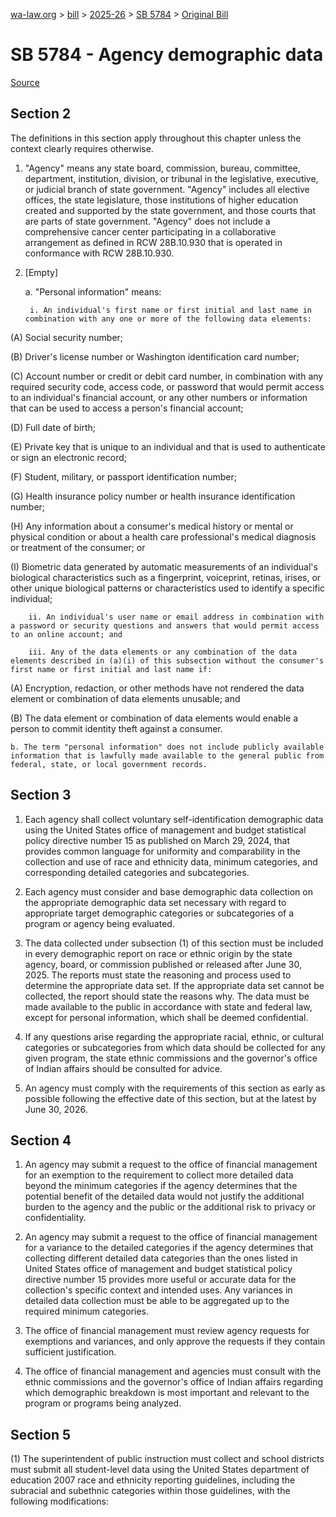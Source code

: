 [wa-law.org](/) > [bill](/bill/) > [2025-26](/bill/2025-26/) > [SB 5784](/bill/2025-26/sb/5784/) > [Original Bill](/bill/2025-26/sb/5784/1/)

# SB 5784 - Agency demographic data

[Source](http://lawfilesext.leg.wa.gov/biennium/2025-26/Pdf/Bills/Senate%20Bills/5784.pdf)

## Section 2
The definitions in this section apply throughout this chapter unless the context clearly requires otherwise.

1. "Agency" means any state board, commission, bureau, committee, department, institution, division, or tribunal in the legislative, executive, or judicial branch of state government. "Agency" includes all elective offices, the state legislature, those institutions of higher education created and supported by the state government, and those courts that are parts of state government. "Agency" does not include a comprehensive cancer center participating in a collaborative arrangement as defined in RCW 28B.10.930 that is operated in conformance with RCW 28B.10.930.

2. [Empty]

    a. "Personal information" means:

        i. An individual's first name or first initial and last name in combination with any one or more of the following data elements:

(A) Social security number;

(B) Driver's license number or Washington identification card number;

(C) Account number or credit or debit card number, in combination with any required security code, access code, or password that would permit access to an individual's financial account, or any other numbers or information that can be used to access a person's financial account;

(D) Full date of birth;

(E) Private key that is unique to an individual and that is used to authenticate or sign an electronic record;

(F) Student, military, or passport identification number;

(G) Health insurance policy number or health insurance identification number;

(H) Any information about a consumer's medical history or mental or physical condition or about a health care professional's medical diagnosis or treatment of the consumer; or

(I) Biometric data generated by automatic measurements of an individual's biological characteristics such as a fingerprint, voiceprint, retinas, irises, or other unique biological patterns or characteristics used to identify a specific individual;

        ii. An individual's user name or email address in combination with a password or security questions and answers that would permit access to an online account; and

        iii. Any of the data elements or any combination of the data elements described in (a)(i) of this subsection without the consumer's first name or first initial and last name if:

(A) Encryption, redaction, or other methods have not rendered the data element or combination of data elements unusable; and

(B) The data element or combination of data elements would enable a person to commit identity theft against a consumer.

    b. The term "personal information" does not include publicly available information that is lawfully made available to the general public from federal, state, or local government records.

## Section 3
1. Each agency shall collect voluntary self-identification demographic data using the United States office of management and budget statistical policy directive number 15 as published on March 29, 2024, that provides common language for uniformity and comparability in the collection and use of race and ethnicity data, minimum categories, and corresponding detailed categories and subcategories.

2. Each agency must consider and base demographic data collection on the appropriate demographic data set necessary with regard to appropriate target demographic categories or subcategories of a program or agency being evaluated.

3. The data collected under subsection (1) of this section must be included in every demographic report on race or ethnic origin by the state agency, board, or commission published or released after June 30, 2025. The reports must state the reasoning and process used to determine the appropriate data set. If the appropriate data set cannot be collected, the report should state the reasons why. The data must be made available to the public in accordance with state and federal law, except for personal information, which shall be deemed confidential.

4. If any questions arise regarding the appropriate racial, ethnic, or cultural categories or subcategories from which data should be collected for any given program, the state ethnic commissions and the governor's office of Indian affairs should be consulted for advice.

5. An agency must comply with the requirements of this section as early as possible following the effective date of this section, but at the latest by June 30, 2026.

## Section 4
1. An agency may submit a request to the office of financial management for an exemption to the requirement to collect more detailed data beyond the minimum categories if the agency determines that the potential benefit of the detailed data would not justify the additional burden to the agency and the public or the additional risk to privacy or confidentiality.

2. An agency may submit a request to the office of financial management for a variance to the detailed categories if the agency determines that collecting different detailed data categories than the ones listed in United States office of management and budget statistical policy directive number 15 provides more useful or accurate data for the collection's specific context and intended uses. Any variances in detailed data collection must be able to be aggregated up to the required minimum categories.

3. The office of financial management must review agency requests for exemptions and variances, and only approve the requests if they contain sufficient justification.

4. The office of financial management and agencies must consult with the ethnic commissions and the governor's office of Indian affairs regarding which demographic breakdown is most important and relevant to the program or programs being analyzed.

## Section 5
(1) The superintendent of public instruction must collect and school districts must submit all student-level data using the United States department of education 2007 race and ethnicity reporting guidelines, including the subracial and subethnic categories within those guidelines, with the following modifications:
